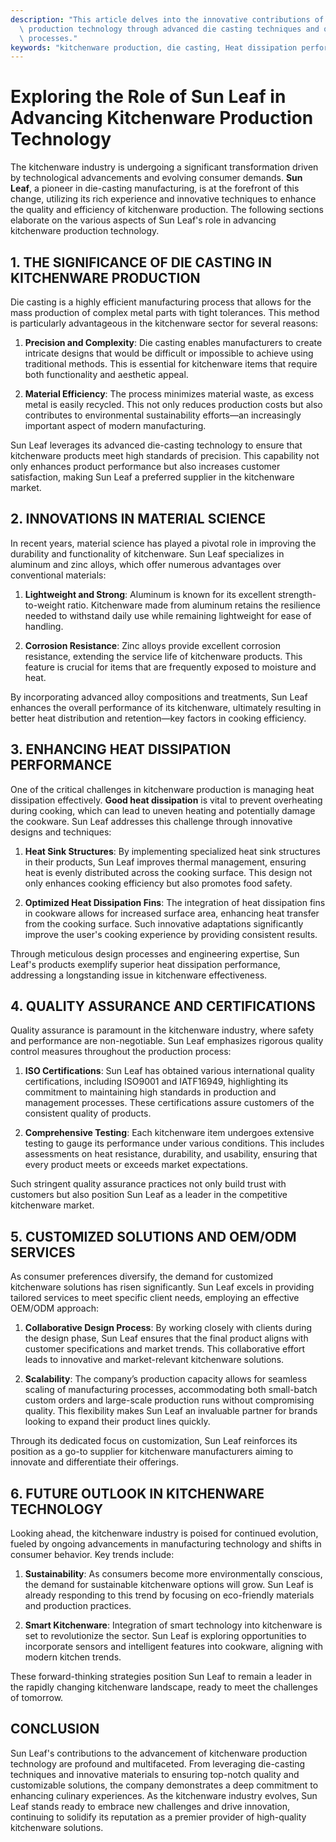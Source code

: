 ```yaml
---
description: "This article delves into the innovative contributions of Sun Leaf in enhancing kitchenware\
  \ production technology through advanced die casting techniques and quality assurance\
  \ processes."
keywords: "kitchenware production, die casting, Heat dissipation performance, Heat sink"
---
```

# Exploring the Role of Sun Leaf in Advancing Kitchenware Production Technology

The kitchenware industry is undergoing a significant transformation driven by technological advancements and evolving consumer demands. **Sun Leaf**, a pioneer in die-casting manufacturing, is at the forefront of this change, utilizing its rich experience and innovative techniques to enhance the quality and efficiency of kitchenware production. The following sections elaborate on the various aspects of Sun Leaf's role in advancing kitchenware production technology.

## 1. THE SIGNIFICANCE OF DIE CASTING IN KITCHENWARE PRODUCTION

Die casting is a highly efficient manufacturing process that allows for the mass production of complex metal parts with tight tolerances. This method is particularly advantageous in the kitchenware sector for several reasons:

1. **Precision and Complexity**: Die casting enables manufacturers to create intricate designs that would be difficult or impossible to achieve using traditional methods. This is essential for kitchenware items that require both functionality and aesthetic appeal.

2. **Material Efficiency**: The process minimizes material waste, as excess metal is easily recycled. This not only reduces production costs but also contributes to environmental sustainability efforts—an increasingly important aspect of modern manufacturing.

Sun Leaf leverages its advanced die-casting technology to ensure that kitchenware products meet high standards of precision. This capability not only enhances product performance but also increases customer satisfaction, making Sun Leaf a preferred supplier in the kitchenware market.

## 2. INNOVATIONS IN MATERIAL SCIENCE

In recent years, material science has played a pivotal role in improving the durability and functionality of kitchenware. Sun Leaf specializes in aluminum and zinc alloys, which offer numerous advantages over conventional materials:

1. **Lightweight and Strong**: Aluminum is known for its excellent strength-to-weight ratio. Kitchenware made from aluminum retains the resilience needed to withstand daily use while remaining lightweight for ease of handling.

2. **Corrosion Resistance**: Zinc alloys provide excellent corrosion resistance, extending the service life of kitchenware products. This feature is crucial for items that are frequently exposed to moisture and heat.

By incorporating advanced alloy compositions and treatments, Sun Leaf enhances the overall performance of its kitchenware, ultimately resulting in better heat distribution and retention—key factors in cooking efficiency.

## 3. ENHANCING HEAT DISSIPATION PERFORMANCE

One of the critical challenges in kitchenware production is managing heat dissipation effectively. **Good heat dissipation** is vital to prevent overheating during cooking, which can lead to uneven heating and potentially damage the cookware. Sun Leaf addresses this challenge through innovative designs and techniques:

1. **Heat Sink Structures**: By implementing specialized heat sink structures in their products, Sun Leaf improves thermal management, ensuring heat is evenly distributed across the cooking surface. This design not only enhances cooking efficiency but also promotes food safety.

2. **Optimized Heat Dissipation Fins**: The integration of heat dissipation fins in cookware allows for increased surface area, enhancing heat transfer from the cooking surface. Such innovative adaptations significantly improve the user's cooking experience by providing consistent results.

Through meticulous design processes and engineering expertise, Sun Leaf's products exemplify superior heat dissipation performance, addressing a longstanding issue in kitchenware effectiveness.

## 4. QUALITY ASSURANCE AND CERTIFICATIONS

Quality assurance is paramount in the kitchenware industry, where safety and performance are non-negotiable. Sun Leaf emphasizes rigorous quality control measures throughout the production process:

1. **ISO Certifications**: Sun Leaf has obtained various international quality certifications, including ISO9001 and IATF16949, highlighting its commitment to maintaining high standards in production and management processes. These certifications assure customers of the consistent quality of products.

2. **Comprehensive Testing**: Each kitchenware item undergoes extensive testing to gauge its performance under various conditions. This includes assessments on heat resistance, durability, and usability, ensuring that every product meets or exceeds market expectations.

Such stringent quality assurance practices not only build trust with customers but also position Sun Leaf as a leader in the competitive kitchenware market.

## 5. CUSTOMIZED SOLUTIONS AND OEM/ODM SERVICES

As consumer preferences diversify, the demand for customized kitchenware solutions has risen significantly. Sun Leaf excels in providing tailored services to meet specific client needs, employing an effective OEM/ODM approach:

1. **Collaborative Design Process**: By working closely with clients during the design phase, Sun Leaf ensures that the final product aligns with customer specifications and market trends. This collaborative effort leads to innovative and market-relevant kitchenware solutions.

2. **Scalability**: The company’s production capacity allows for seamless scaling of manufacturing processes, accommodating both small-batch custom orders and large-scale production runs without compromising quality. This flexibility makes Sun Leaf an invaluable partner for brands looking to expand their product lines quickly.

Through its dedicated focus on customization, Sun Leaf reinforces its position as a go-to supplier for kitchenware manufacturers aiming to innovate and differentiate their offerings.

## 6. FUTURE OUTLOOK IN KITCHENWARE TECHNOLOGY

Looking ahead, the kitchenware industry is poised for continued evolution, fueled by ongoing advancements in manufacturing technology and shifts in consumer behavior. Key trends include:

1. **Sustainability**: As consumers become more environmentally conscious, the demand for sustainable kitchenware options will grow. Sun Leaf is already responding to this trend by focusing on eco-friendly materials and production practices.

2. **Smart Kitchenware**: Integration of smart technology into kitchenware is set to revolutionize the sector. Sun Leaf is exploring opportunities to incorporate sensors and intelligent features into cookware, aligning with modern kitchen trends.

These forward-thinking strategies position Sun Leaf to remain a leader in the rapidly changing kitchenware landscape, ready to meet the challenges of tomorrow.

## CONCLUSION

Sun Leaf's contributions to the advancement of kitchenware production technology are profound and multifaceted. From leveraging die-casting techniques and innovative materials to ensuring top-notch quality and customizable solutions, the company demonstrates a deep commitment to enhancing culinary experiences. As the kitchenware industry evolves, Sun Leaf stands ready to embrace new challenges and drive innovation, continuing to solidify its reputation as a premier provider of high-quality kitchenware solutions.

